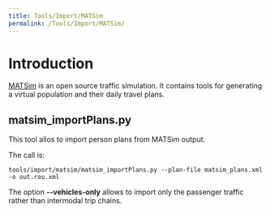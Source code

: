 ```yaml
---
title: Tools/Import/MATSim
permalink: /Tools/Import/MATSim/
---
```


# Introduction

[MATSim](https://www.matsim.org/) is an open source traffic simulation. It
contains tools for generating a virtual population and their daily travel plans.

## matsim_importPlans.py

This tool allos to import person plans from MATSim output.

The call is:

```
tools/import/matsim/matsim_importPlans.py --plan-file matsim_plans.xml -o out.rou.xml
```

The option **--vehicles-only** allows to import only the passenger traffic rather than intermodal trip chains.
